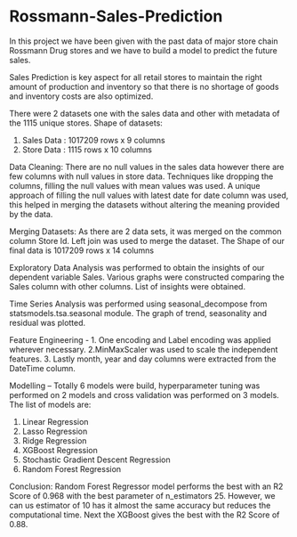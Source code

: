 # Rossmann-Sales-Prediction
In this project we have been given with the past data of major store chain Rossmann Drug stores and we have to build a model to predict the future sales. 

Sales Prediction is key aspect for all retail stores to maintain the right amount of production and inventory so that there is no shortage of goods and inventory costs are also optimized. 

There were 2 datasets one with the sales data and other with metadata of the 1115 unique stores. Shape of datasets: 
1.	Sales Data : 1017209 rows x 9 columns
2.	Store Data : 1115 rows x 10 columns

Data Cleaning: There are no null values in the sales data however there are few columns with null values in store data. Techniques like dropping the columns, filling the null values with mean values was used. A unique approach of filling the null values with latest date for date column was used, this helped in merging the datasets without altering the meaning provided by the data. 

Merging Datasets: As there are 2 data sets, it was merged on the common column Store Id. Left join was used to merge the dataset. The Shape of our final data is 1017209 rows x 14 columns

Exploratory Data Analysis was performed to obtain the insights of our dependent variable Sales. Various graphs were constructed comparing the Sales column with other columns. List of insights were obtained. 

Time Series Analysis was performed using seasonal_decompose from statsmodels.tsa.seasonal module. The graph of trend, seasonality and residual was plotted.

Feature Engineering - 1. One encoding and Label encoding was applied wherever necessary. 2.MinMaxScaler was used to scale the independent features. 3. Lastly month, year and day columns were extracted from the DateTime column. 

Modelling – Totally 6 models were build, hyperparameter tuning was performed on 2 models and cross validation was performed on 3 models. The list of models are:

1.	Linear Regression
2.	Lasso Regression
3.	Ridge Regression
4.	XGBoost Regression
5.	Stochastic Gradient Descent Regression
6.	Random Forest Regression


Conclusion: Random Forest Regressor model performs the best with an R2 Score of 0.968 with the best parameter of n_estimators 25. However, we can us estimator of 10 has it almost the same accuracy but reduces the computational time. Next the XGBoost gives the best with the R2 Score of 0.88.

